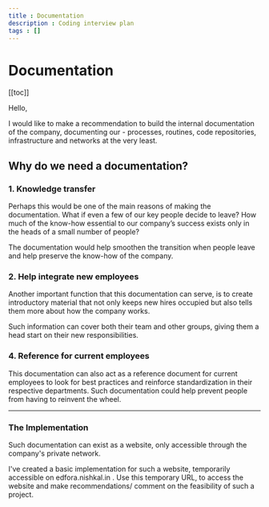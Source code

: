 ```yaml
---
title : Documentation
description : Coding interview plan
tags : []
---
```


# Documentation
<!-- [Reference](https://www.techrepublic.com/article/how-to-get-started-on-your-companys-internal-documentation/) -->

[[toc]]

Hello,

I would like to make a recommendation to build the internal documentation of the company, documenting our - processes, routines, code repositories, infrastructure and networks at the very least.

## Why do we need a documentation?

### 1. Knowledge transfer
Perhaps this would be one of the main reasons of making the documentation. What if even a few of our key people decide to leave? How much of the know-how essential to our company’s success exists only in the heads of a small number of people?

The documentation would help smoothen the transition when people leave and help preserve the know-how of the company.

### 2. Help integrate new employees
Another important function that this documentation can serve, is to create introductory material that not only keeps new hires occupied but also tells them more about how the company works.

Such information can cover both their team and other groups, giving them a head start on their new responsibilities.

### 4. Reference for current employees
This documentation can also act as a reference document for current employees to look for best practices and reinforce standardization in their respective departments. Such documentation could help prevent people from having to reinvent the wheel.

_____________________________________________________________

### The Implementation
Such documentation can exist as a website, only accessible through the company's private network.

I've created a basic implementation for such a website, temporarily accessible on edfora.nishkal.in . Use this temporary URL, to access the website and make recommendations/ comment on the feasibility of such a project.

<!-- How to take interviews in coding documentation? -->
